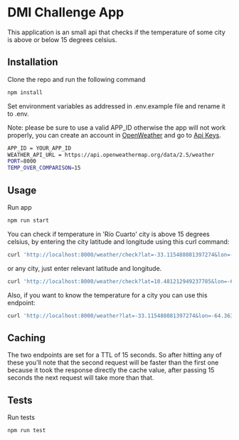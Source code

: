 # DMI Challenge App

This application is an small api that checks if the temperature of some city is above or below 15 degrees celsius.

## Installation

Clone the repo and run the following command

```bash
npm install
```

Set environment variables as addressed in .env.example file and rename it to .env.

Note: please be sure to use a valid APP_ID otherwise the app will not work properly, you can create an account in [OpenWeather](https://home.openweathermap.org) and go to [Api Keys](https://home.openweathermap.org/api_keys).

```bash
APP_ID = YOUR_APP_ID
WEATHER_API_URL = https://api.openweathermap.org/data/2.5/weather
PORT=8000
TEMP_OVER_COMPARISON=15
```

## Usage

Run app

```bash
npm run start
```

You can check if temperature in 'Río Cuarto' city is above 15 degrees celsius, by entering the city latitude and longitude using this curl command:

```bash
curl 'http://localhost:8000/weather/check?lat=-33.115488081397274&lon=-64.36399085898566'
```

or any city, just enter relevant latitude and longitude.

```bash
curl 'http://localhost:8000/weather/check?lat=10.481212949237785&lon=-66.89792114512568'
```

Also, if you want to know the temperature for a city you can use this endpoint:

```bash
curl 'http://localhost:8000/weather?lat=-33.115488081397274&lon=-64.36399085898566'
```

## Caching

The two endpoints are set for a TTL of 15 seconds. So after hitting any of these you'll note that the second request will be faster than the first one because it took the response directly the cache value, after passing 15 seconds the next request will take more than that.

## Tests

Run tests

```bash
npm run test
```
